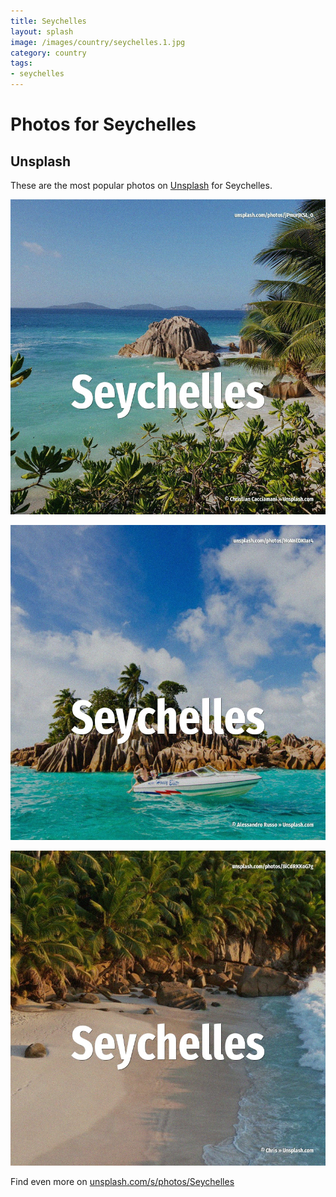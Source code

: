 ```yaml
---
title: Seychelles
layout: splash
image: /images/country/seychelles.1.jpg
category: country
tags:
- seychelles
---
```

# Photos for Seychelles

## Unsplash

These are the most popular photos on [Unsplash](https://unsplash.com) for Seychelles.

![Seychelles](/images/country/seychelles.1.jpg)

![Seychelles](/images/country/seychelles.2.jpg)

![Seychelles](/images/country/seychelles.3.jpg)

Find even more on [unsplash.com/s/photos/Seychelles](https://unsplash.com/s/photos/Seychelles)